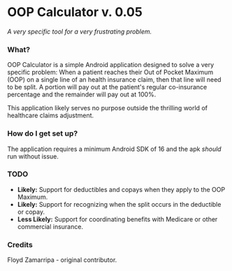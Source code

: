 # OOP Calculator v. 0.05 #
*A very specific tool for a very frustrating problem.*

### What? ###
OOP Calculator is a simple Android application designed to solve a very specific problem:
When a patient reaches their Out of Pocket Maximum (OOP) on a single line of an health insurance claim, then that line will need to be split. A portion will pay out at the patient's regular co-insurance percentage and the remainder will pay out at 100%.

This application likely serves no purpose outside the thrilling world of healthcare claims adjustment.

### How do I get set up? ###
The application requires a minimum Android SDK of 16 and the apk *should* run without issue.

### TODO ###
* **Likely:** Support for deductibles and copays when they apply to the OOP Maximum. 
* **Likely:** Support for recognizing when the split occurs in the deductible or copay.
* **Less Likely:** Support for coordinating benefits with Medicare or other commercial insurance.

### Credits ###
Floyd Zamarripa - original contributor.